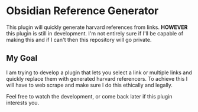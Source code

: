 # Obsidian Reference Generator
This plugin will quickly generate harvard references from links.
**HOWEVER** this plugin is still in development. I'm not entirely sure if I'll be capable of making this and if I can't then this repository will go private.

## My Goal
I am trying to develop a plugin that lets you select a link or multiple links and quickly replace them with generated harvard referencers.
To achieve this I will have to web scrape and make sure I do this ethically and legally.

Feel free to watch the development, or come back later if this plugin interests you.